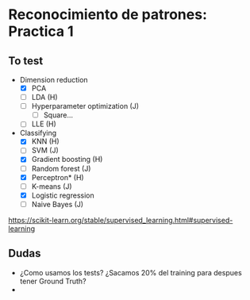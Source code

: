 # Reconocimiento de patrones: Practica 1

## To test
- Dimension reduction
  - [x] PCA
  - [ ] LDA (H)
  - [ ] Hyperparameter optimization (J)
    - [ ] Square...
  - [ ] LLE (H)
- Classifying
  - [x] KNN (H)
  - [ ] SVM (J)
  - [x] Gradient boosting (H)
  - [ ] Random forest (J)
  - [x] Perceptron* (H)
  - [ ] K-means (J)
  - [x] Logistic regression
  - [ ] Naive Bayes (J)

https://scikit-learn.org/stable/supervised_learning.html#supervised-learning

## Dudas
- ¿Como usamos los tests? ¿Sacamos 20% del training para despues tener Ground Truth?
- 